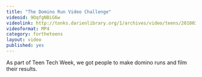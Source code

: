 ```yaml
---
title: "The Domino Run Video Challenge"
videoid: 9OqfgNBiG6w
videolink: http://tonks.darienlibrary.org/1/archives/video/teens/20100301_domino_challenge.mp4
videoformat: MP4
category: fortheteens
layout: video
published: yes
---
```


As part of Teen Tech Week, we got people to make domino runs and film their results.
